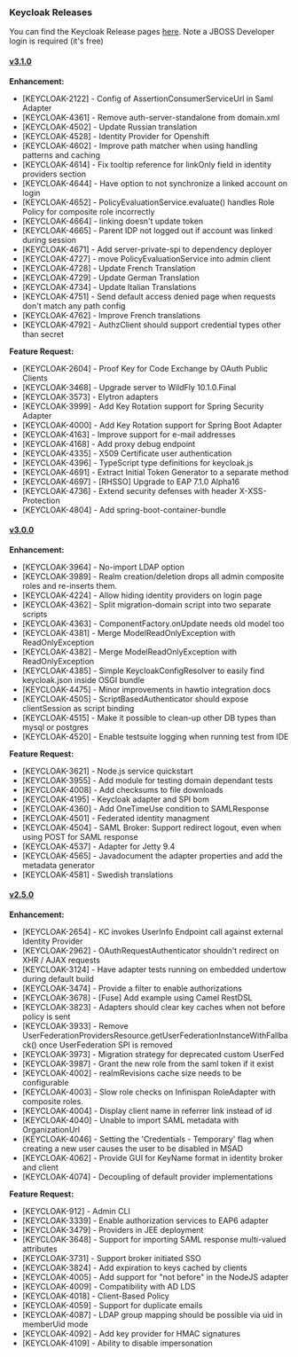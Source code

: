 

### **Keycloak Releases**

You can find the Keycloak Release pages [here](https://issues.jboss.org/projects/KEYCLOAK?selectedItem=com.atlassian.jira.jira-projects-plugin%3Arelease-page&status=released-unreleased). Note a JBOSS Developer login is required (it's free)

#### **[v3.1.0](https://issues.jboss.org/secure/ReleaseNote.jspa?projectId=12313920&version=12333194)**

**Enhancement:**

* [KEYCLOAK-2122] - Config of AssertionConsumerServiceUrl in Saml Adapter
* [KEYCLOAK-4361] - Remove auth-server-standalone from domain.xml
* [KEYCLOAK-4502] - Update Russian translation
* [KEYCLOAK-4528] - Identity Provider for Openshift
* [KEYCLOAK-4602] - Improve path matcher when using handling patterns and caching
* [KEYCLOAK-4614] - Fix tooltip reference for linkOnly field in identity providers section
* [KEYCLOAK-4644] - Have option to not synchronize a linked account on login
* [KEYCLOAK-4652] - PolicyEvaluationService.evaluate() handles Role Policy for composite role incorrectly
* [KEYCLOAK-4664] - linking doesn't update token
* [KEYCLOAK-4665] - Parent IDP not logged out if account was linked during session
* [KEYCLOAK-4671] - Add server-private-spi to dependency deployer
* [KEYCLOAK-4727] - move PolicyEvaluationService into admin client
* [KEYCLOAK-4728] - Update French Translation
* [KEYCLOAK-4729] - Update German Translation
* [KEYCLOAK-4734] - Update Italian Translations
* [KEYCLOAK-4751] - Send default access denied page when requests don't match any path config
* [KEYCLOAK-4762] - Improve French translations
* [KEYCLOAK-4792] - AuthzClient should support credential types other than secret

**Feature Request:**

* [KEYCLOAK-2604] - Proof Key for Code Exchange by OAuth Public Clients
* [KEYCLOAK-3468] - Upgrade server to WildFly 10.1.0.Final
* [KEYCLOAK-3573] - Elytron adapters
* [KEYCLOAK-3999] - Add Key Rotation support for Spring Security Adapter
* [KEYCLOAK-4000] - Add Key Rotation support for Spring Boot Adapter
* [KEYCLOAK-4163] - Improve support for e-mail addresses
* [KEYCLOAK-4168] - Add proxy debug endpoint
* [KEYCLOAK-4335] - X509 Certificate user authentication
* [KEYCLOAK-4396] - TypeScript type definitions for keycloak.js
* [KEYCLOAK-4691] - Extract Initial Token Generator to a separate method
* [KEYCLOAK-4697] - [RHSSO] Upgrade to EAP 7.1.0 Alpha16
* [KEYCLOAK-4736] - Extend security defenses with header X-XSS-Protection
* [KEYCLOAK-4804] - Add spring-boot-container-bundle

#### **[v3.0.0](https://issues.jboss.org/secure/ReleaseNote.jspa?projectId=12313920&version=12332008)**

**Enhancement:**

* [KEYCLOAK-3964] - No-import LDAP option
* [KEYCLOAK-3989] - Realm creation/deletion drops all admin composite roles and re-inserts them.
* [KEYCLOAK-4224] - Allow hiding identity providers on login page
* [KEYCLOAK-4362] - Split migration-domain script into two separate scripts
* [KEYCLOAK-4363] - ComponentFactory.onUpdate needs old model too
* [KEYCLOAK-4381] - Merge ModelReadOnlyException with ReadOnlyException
* [KEYCLOAK-4382] - Merge ModelReadOnlyException with ReadOnlyException
* [KEYCLOAK-4385] - Simple KeycloakConfigResolver to easily find keycloak.json inside OSGI bundle
* [KEYCLOAK-4475] - Minor improvements in hawtio integration docs
* [KEYCLOAK-4505] - ScriptBasedAuthenticator should expose clientSession as script binding
* [KEYCLOAK-4515] - Make it possible to clean-up other DB types than mysql or postgres
* [KEYCLOAK-4520] - Enable testsuite logging when running test from IDE

**Feature Request:**

* [KEYCLOAK-3621] - Node.js service quickstart
* [KEYCLOAK-3955] - Add module for testing domain dependant tests
* [KEYCLOAK-4008] - Add checksums to file downloads
* [KEYCLOAK-4195] - Keycloak adapter and SPI bom
* [KEYCLOAK-4360] - Add OneTimeUse condition to SAMLResponse
* [KEYCLOAK-4501] - Federated identity managment
* [KEYCLOAK-4504] - SAML Broker: Support redirect logout, even when using POST for SAML response
* [KEYCLOAK-4537] - Adapter for Jetty 9.4
* [KEYCLOAK-4565] - Javadocument the adapter properties and add the metadata generator
* [KEYCLOAK-4581] - Swedish translations

#### **[v2.5.0](https://issues.jboss.org/secure/ReleaseNote.jspa?projectId=12313920&version=12332009)**

**Enhancement:**

* [KEYCLOAK-2654] - KC invokes UserInfo Endpoint call against external Identity Provider
* [KEYCLOAK-2962] - OAuthRequestAuthenticator shouldn't redirect on XHR / AJAX requests
* [KEYCLOAK-3124] - Have adapter tests running on embedded undertow during default build
* [KEYCLOAK-3474] - Provide a filter to enable authorizations
* [KEYCLOAK-3678] - [Fuse] Add example using Camel RestDSL
* [KEYCLOAK-3823] - Adapters should clear key caches when not before policy is sent
* [KEYCLOAK-3933] - Remove UserFederationProvidersResource.getUserFederationInstanceWithFallback() once UserFederation SPI is removed
* [KEYCLOAK-3973] - Migration strategy for deprecated custom UserFed
* [KEYCLOAK-3987] - Grant the new role from the saml token if it exist
* [KEYCLOAK-4002] - realmRevisions cache size needs to be configurable
* [KEYCLOAK-4003] - Slow role checks on Infinispan RoleAdapter with composite roles.
* [KEYCLOAK-4004] - Display client name in referrer link instead of id
* [KEYCLOAK-4040] - Unable to import SAML metadata with OrganizationUrl
* [KEYCLOAK-4046] - Setting the 'Credentials - Temporary' flag when creating a new user causes the user to be disabled in MSAD
* [KEYCLOAK-4062] - Provide GUI for KeyName format in identity broker and client
* [KEYCLOAK-4074] - Decoupling of default provider implementations

**Feature Request:**

* [KEYCLOAK-912] - Admin CLI
* [KEYCLOAK-3339] - Enable authorization services to EAP6 adapter
* [KEYCLOAK-3479] - Providers in JEE deployment
* [KEYCLOAK-3648] - Support for importing SAML response multi-valued attributes
* [KEYCLOAK-3731] - Support broker initiated SSO
* [KEYCLOAK-3824] - Add expiration to keys cached by clients
* [KEYCLOAK-4005] - Add support for "not before" in the NodeJS adapter
* [KEYCLOAK-4009] - Compatibility with AD LDS
* [KEYCLOAK-4018] - Client-Based Policy
* [KEYCLOAK-4059] - Support for duplicate emails
* [KEYCLOAK-4087] - LDAP group mapping should be possible via uid in memberUid mode
* [KEYCLOAK-4092] - Add key provider for HMAC signatures
* [KEYCLOAK-4109] - Ability to disable impersonation
